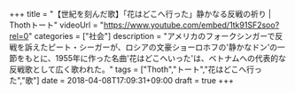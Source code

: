 +++
title =  "【世紀を刻んだ歌】「花はどこへ行った」静かなる反戦の祈り | Thothトート"
videoUrl = "https://www.youtube.com/embed/1tk91SF2soo?rel=0"
categories = ["社会"]
description = "アメリカのフォークシンガーで反戦を訴えたピート・シーガーが、ロシアの文豪ショーロホフの'静かなドン'の一節をもとに、1955年に作った名曲'花はどこへいった'は、ベトナムへの代表的な反戦歌として広く歌われた。"
tags = ["Thoth","トート","花はどこへ行った","歌"]
date = 2018-04-08T17:09:31+09:00
draft = true
+++

